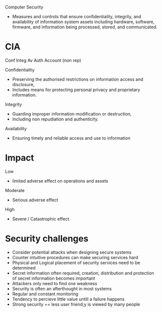 Computer Security
- Measures and controls that ensure confidentiality, integrity, and availability of information system assets including hardware, software, firmware, and information being processed, stored, and communicated.

# CIA 
Conf Integ Av Auth Account (non rep)

Confidentiality
- Preserving the authorised restrictions on information access and disclosure,
- Includes means for protecting personal privacy and proprietary information.

Integrity
- Guarding improper information modification or destruction,
- Including non repudiation and authenticity.

Availability
- Ensuring timely and reliable access and use to information 

# Impact
Low
- limited adverse effect on operations and assets

Moderate
- Serious adverse effect

High
- Severe / Catastrophic effect  


# Security challenges
- Consider potential attacks when designing secure systems
- Counter intuitive procedures can make securing services hard
- Physical and Logical placement of security services need to be determined
- Secret information often required, creation, distribution and protection of secret information becomes important
- Attackers only need to find one weakness
- Security is often an afterthought in most systems
- Regular and constant monitoring
- Tendency to percieve little value untill a failure happens 
- Strong security == less user friend;y is viewed by many people



